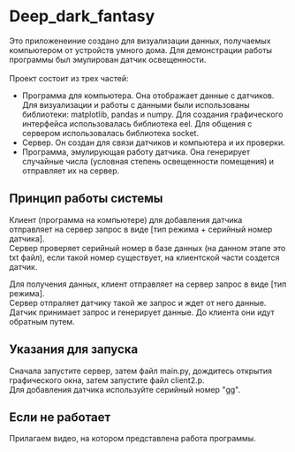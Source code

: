 # Deep_dark_fantasy
Это приложенеиние создано для визуализации данных, получаемых компьютером от устройств умного дома. Для демонстрации работы программы был эмулирован датчик освещенности.
<br><br>Проект состоит из трех частей:
- Программа для компьютера. Она отображает данные с датчиков. Для визуализации и работы с данными были использованы библиотеки: matplotlib, pandas и numpy. Для создания графического интерфейса использовалась библиотека eel. Для общения с сервером использовалась библиотека socket.
- Сервер. Он создан для связи датчиков и компьютера и их проверки.
- Программа, эмулирующая работу датчика. Она генерирует случайные числа (условная степень освещенности помещения) и отправляет их на сервер.

## Принцип работы системы
<p>Клиент (программа на компьютере) для добавления датчика отправляет на сервер запрос в виде [тип режима + серийный номер датчика].<br>
Сервер проверяет серийный номер в базе данных (на данном этапе это txt файл), если такой номер существует, на клиентской части создется датчик.</p>
<p>Для получения данных, клиент отправляет на сервер запрос в виде [тип режима]. <br>
Сервер отпраляет датчику такой же запрос и ждет от него данные.<br>
Датчик принимает запрос и генерирует данные. До клиента они идут обратным путем.</p>

## Указания для запуска
Сначала запустите сервер, затем файл main.py, дождитесь открытия графического окна, затем запустите файл client2.p.<br>
Для добавления датчика используйте серийный номер "gg".

## Если не работает
Прилагаем видео, на котором представлена работа программы.


